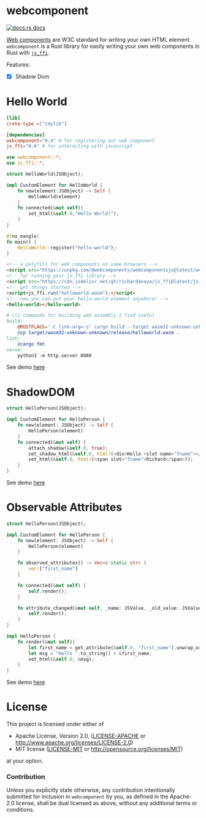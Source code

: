 # webcomponent

<a href="https://docs.rs/webcomponent"><img src="https://img.shields.io/badge/docs-latest-blue.svg?style=flat-square" alt="docs.rs docs" /></a>

[Web components](https://www.webcomponents.org/) are W3C standard for writing your own HTML element. `webcomponent` is a Rust library for easily writing your own web components in Rust with [`js_ffi`](https://github.com/richardanaya/js_ffi).

Features:
- [x] Shadow Dom

# Hello World
```toml
[lib]
crate-type =["cdylib"]

[dependencies]
webcomponent="0.4" # for registering our web component
js_ffi="0.6" # for interacting with javascript
```
```rust
use webcomponent::*;
use js_ffi::*;

struct HelloWorld(JSObject);

impl CustomElement for HelloWorld {
    fn new(element:JSObject) -> Self {
        HelloWorld(element)
    }
    fn connected(&mut self){
        set_html(&self.0,"Hello World!");
    }
}

#[no_mangle]
fn main() {
    HelloWorld::register("hello-world");
}
```
```html
<!-- a polyfill for web components on some browsers -->
<script src="https://unpkg.com/@webcomponents/webcomponentsjs@latest/webcomponents-loader.js"></script>
<!-- for running your js_ffi library -->
<script src="https://cdn.jsdelivr.net/gh/richardanaya/js_ffi@latest/js_ffi.js"></script>
<!-- get things started -->
<script>js_ffi.run("helloworld.wasm");</script>
<!-- now you can put your hello-world element anywhere! -->
<hello-world></hello-world>
```
```makefile
# cli commands for building web assembly I find useful
build:
	@RUSTFLAGS='-C link-arg=-s' cargo build --target wasm32-unknown-unknown --release
	@cp target/wasm32-unknown-unknown/release/helloworld.wasm .
lint:
	@cargo fmt
serve:
	python3 -m http.server 8080
```


See demo [here](https://richardanaya.github.io/webcomponent/examples/helloworld/)

# ShadowDOM

```rust
struct HelloPerson(JSObject);

impl CustomElement for HelloPerson {
    fn new(element: JSObject) -> Self {
        HelloPerson(element)
    }
    fn connected(&mut self) {
        attach_shadow(&self.0, true);
        set_shadow_html(&self.0, html!(<div>Hello <slot name="fname"></slot>!</div>));
        set_html(&self.0, html!(<span slot="fname">Richard</span>));
    }
}
```

See demo [here](https://richardanaya.github.io/webcomponent/examples/shadowdom/)

# Observable Attributes

```rust
struct HelloPerson(JSObject);

impl CustomElement for HelloPerson {
    fn new(element: JSObject) -> Self {
        HelloPerson(element)
    }

    fn observed_attributes() -> Vec<&'static str> {
        vec!["first_name"]
    }

    fn connected(&mut self) {
        self.render();
    }

    fn attribute_changed(&mut self, _name: JSValue, _old_value: JSValue, _new_value: JSValue) {
        self.render();
    }
}

impl HelloPerson {
    fn render(&mut self){
        let first_name = get_attribute(&self.0, "first_name").unwrap_or("human".to_string());
        let msg = "Hello ".to_string() + &first_name;
        set_html(&self.0, &msg);
    }
}
```

See demo [here](https://richardanaya.github.io/webcomponent/examples/observable_attributes/)

# License

This project is licensed under either of

 * Apache License, Version 2.0, ([LICENSE-APACHE](LICENSE-APACHE) or
   http://www.apache.org/licenses/LICENSE-2.0)
 * MIT license ([LICENSE-MIT](LICENSE-MIT) or
   http://opensource.org/licenses/MIT)

at your option.

### Contribution

Unless you explicitly state otherwise, any contribution intentionally submitted
for inclusion in `webcomponent` by you, as defined in the Apache-2.0 license, shall be
dual licensed as above, without any additional terms or conditions.

